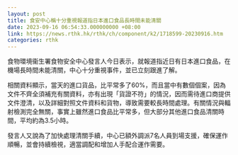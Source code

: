 ```yaml
---
layout: post
title: 食安中心稱十分重視報道指日本進口食品長時間未能清關
date: 2023-09-16 06:54:33.000000000 +08:00
link: https://news.rthk.hk/rthk/ch/component/k2/1718599-20230916.htm
categories: rthk
---
```


食物環境衞生署食物安全中心發言人今日表示，就報道指近日有日本進口食品，在機場長時間未能清關，中心十分重視事件，並已立刻跟進了解。

相關資料顯示，當天的進口貨品，比平常多了60%，而且當中有數個個案，因為文件不齊全須補充有關資料，亦有出現「貨證不符」的情況，因而需待進口商提供文件澄清，以及詳細對照文件資料和貨物，導致需要較長時間處理。有關情況與輻射檢測完全無關，事實上雖然進口食品比平常多，但大部分其他進口食品清關時間，平均約為3.5小時。

發言人又說為了加快處理清關手續，中心已額外調派7名人員到場支援，確保運作順暢，並會持續檢視，適當調配和增加人手配合運作需要。
